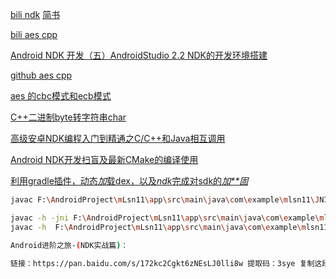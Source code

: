 

[bili ndk](https://www.bilibili.com/video/BV1Ay4y117HV?p=3&spm_id_from=pageDriver&vd_source=ca1d80d51233e3cf364a2104dcf1b743)	 [简书](https://www.jianshu.com/p/f5bcf90cc67a)   

[bili aes cpp](http://www.bilibili996.com/Course?id=4485172000021)	

[Android NDK 开发（五）AndroidStudio 2.2 NDK的开发环境搭建](https://blog.csdn.net/u011974987/article/details/52888864)	

[github aes cpp](https://github.com/SergeyBel/AES)	

[aes 的cbc模式和ecb模式](https://www.bilibili.com/video/BV1794y1X7Qh/?spm_id_from=333.788&vd_source=ca1d80d51233e3cf364a2104dcf1b743)	

[C++二进制byte转字符串char](https://blog.csdn.net/houwenbin1986/article/details/90231744)	

[高级安卓NDK编程入门到精通之C/C++和Java相互调用](https://www.bilibili.com/video/BV1jg411m771/?spm_id_from=333.337.search-card.all.click&vd_source=ca1d80d51233e3cf364a2104dcf1b743)	

[Android NDK开发扫盲及最新CMake的编译使用](https://cloud.tencent.com/developer/article/1906104)	



[利用gradle插件，动态*加*载dex，以及*ndk*完成对sdk的*加**固*](https://github.com/kbjay/ReinforceSdk)	



```sh
javac F:\AndroidProject\mLsn11\app\src\main\java\com\example\mlsn11\JNITest.java

javac -h -jni F:\AndroidProject\mLsn11\app\src\main\java\com\example\mlsn11\JNITest
javac -h  F:\AndroidProject\mLsn11\app\src\main\java\com\example\mlsn11\JNITest
```



```sh
Android进阶之旅-(NDK实战篇)：

链接：https://pan.baidu.com/s/172kc2Cgkt6zNEsLJ0lli8w 提取码：3sye 复制这段内容后打开百度网盘手机App，操作更方便哦--来自百度网盘超级会员V1的分享
```

